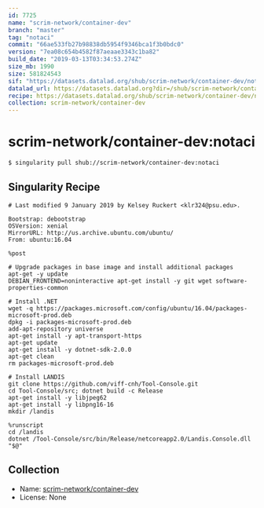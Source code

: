 ```yaml
---
id: 7725
name: "scrim-network/container-dev"
branch: "master"
tag: "notaci"
commit: "66ae533fb27b98838db5954f9346bca1f3b0bdc0"
version: "7ea08c654b4582f87aeaae3343c1ba82"
build_date: "2019-03-13T03:34:53.274Z"
size_mb: 1990
size: 581824543
sif: "https://datasets.datalad.org/shub/scrim-network/container-dev/notaci/2019-03-13-66ae533f-7ea08c65/7ea08c654b4582f87aeaae3343c1ba82.simg"
datalad_url: https://datasets.datalad.org?dir=/shub/scrim-network/container-dev/notaci/2019-03-13-66ae533f-7ea08c65/
recipe: https://datasets.datalad.org/shub/scrim-network/container-dev/notaci/2019-03-13-66ae533f-7ea08c65/Singularity
collection: scrim-network/container-dev
---
```


# scrim-network/container-dev:notaci

```bash
$ singularity pull shub://scrim-network/container-dev:notaci
```

## Singularity Recipe

```singularity
# Last modified 9 January 2019 by Kelsey Ruckert <klr324@psu.edu>.

Bootstrap: debootstrap
OSVersion: xenial
MirrorURL: http://us.archive.ubuntu.com/ubuntu/
From: ubuntu:16.04

%post

# Upgrade packages in base image and install additional packages
apt-get -y update
DEBIAN_FRONTEND=noninteractive apt-get install -y git wget software-properties-common

# Install .NET
wget -q https://packages.microsoft.com/config/ubuntu/16.04/packages-microsoft-prod.deb
dpkg -i packages-microsoft-prod.deb
add-apt-repository universe
apt-get install -y apt-transport-https
apt-get update
apt-get install -y dotnet-sdk-2.0.0
apt-get clean
rm packages-microsoft-prod.deb

# Install LANDIS
git clone https://github.com/viff-cnh/Tool-Console.git
cd Tool-Console/src; dotnet build -c Release
apt-get install -y libjpeg62
apt-get install -y libpng16-16
mkdir /landis

%runscript
cd /landis
dotnet /Tool-Console/src/bin/Release/netcoreapp2.0/Landis.Console.dll "$@"
```

## Collection

 - Name: [scrim-network/container-dev](https://github.com/scrim-network/container-dev)
 - License: None

